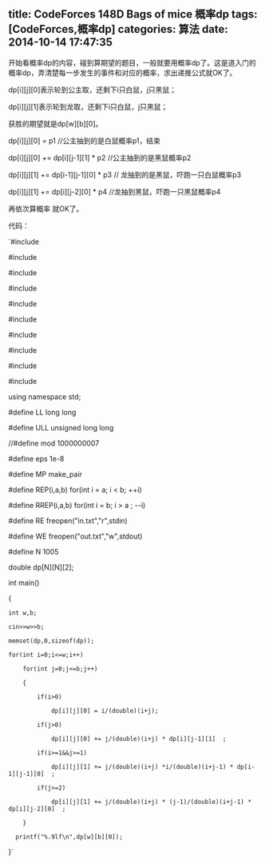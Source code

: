title: CodeForces 148D Bags of mice 概率dp
tags: [CodeForces,概率dp]
categories: 算法
date: 2014-10-14 17:47:35
---

开始看概率dp的内容，碰到算期望的题目，一般就要用概率dp了。这是道入门的概率dp，弄清楚每一步发生的事件和对应的概率，求出递推公式就OK了。

dp[i][j][0]表示轮到公主取，还剩下i只白鼠，j只黑鼠；

dp[i][j][1]表示轮到龙取，还剩下i只白鼠，j只黑鼠；

获胜的期望就是dp[w][b][0]。

dp[i][j][0] = p1  //公主抽到的是白鼠概率p1，结束

dp[i][j][0] += dp[i][j-1][1] * p2 //公主抽到的是黑鼠概率p2

dp[i][j][1] += dp[i-1][j-1][0] * p3 // 龙抽到的是黑鼠，吓跑一只白鼠概率p3

dp[i][j][1] += dp[i][j-2][0] * p4 //龙抽到黑鼠，吓跑一只黑鼠概率p4

再依次算概率 就OK了。

<!--more-->

代码：

`#include <iostream>

#include <cstdio>

#include <cstring>

#include <string>

#include <algorithm>

#include <cmath>

#include <vector>

#include <map>

#include <queue>

#include <ctime>

using namespace std;

#define LL long long

#define ULL unsigned long long

//#define mod 1000000007

#define eps 1e-8

#define MP make_pair

#define REP(i,a,b) for(int i = a; i < b; ++i)

#define RREP(i,a,b) for(int i = b; i > a ; --i)

#define RE freopen("in.txt","r",stdin)

#define WE freopen("out.txt","w",stdout) 

#define N 1005

double dp[N][N][2]; 

int main()

{

	int w,b;

	cin>>w>>b;

	memset(dp,0,sizeof(dp));

	for(int i=0;i<=w;i++)

		for(int j=0;j<=b;j++)

		{

			if(i>0)

				dp[i][j][0] = i/(double)(i+j);

			if(j>0)

				dp[i][j][0] += j/(double)(i+j) * dp[i][j-1][1]  ;

			if(i>=1&&j>=1)

				dp[i][j][1] += j/(double)(i+j) *i/(double)(i+j-1) * dp[i-1][j-1][0]  ;

			if(j>=2)

				dp[i][j][1] += j/(double)(i+j) * (j-1)/(double)(i+j-1) * dp[i][j-2][0]  ;

		}

	  printf("%.9lf\n",dp[w][b][0]);

}`